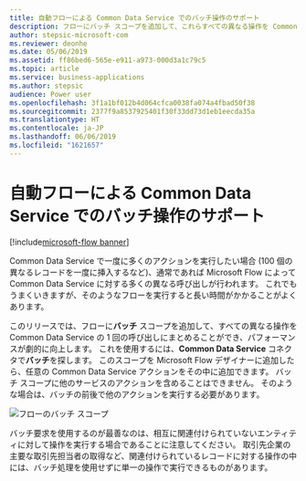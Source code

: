 ```yaml
---
title: 自動フローによる Common Data Service でのバッチ操作のサポート
description: フローにバッチ スコープを追加して、これらすべての異なる操作を Common Data Service の 1 回の呼び出しにまとめることができます。
author: stepsic-microsoft-com
ms.reviewer: deonhe
ms.date: 05/06/2019
ms.assetid: ff86bed6-565e-e911-a973-000d3a1c79c5
ms.topic: article
ms.service: business-applications
ms.author: stepsic
audience: Power user
ms.openlocfilehash: 3f1a1bf012b4d064cfca0038fa074a4fbad50f38
ms.sourcegitcommit: 2377f9a8537925401f30f33dd73d1eb1eecda35a
ms.translationtype: HT
ms.contentlocale: ja-JP
ms.lasthandoff: 06/06/2019
ms.locfileid: "1621657"
---
```

# <a name="automated-flows-support-batch-operations-in-common-data-service"></a>自動フローによる Common Data Service でのバッチ操作のサポート

[!include[microsoft-flow banner](../includes/microsoft-flow.md)]

Common Data Service で一度に多くのアクションを実行したい場合 (100 個の異なるレコードを一度に挿入するなど)、通常であれば Microsoft Flow によって Common Data Service に対する多くの異なる呼び出しが行われます。 これでもうまくいきますが、そのようなフローを実行すると長い時間がかかることがよくあります。

このリリースでは、フローに**バッチ** スコープを追加して、すべての異なる操作を Common Data Service の 1 回の呼び出しにまとめることができ、パフォーマンスが劇的に向上します。 これを使用するには、**Common Data Service** コネクタで**バッチ**を探します。 このスコープを Microsoft Flow デザイナーに追加したら、任意の Common Data Service アクションをその中に追加できます。 バッチ スコープに他のサービスのアクションを含めることはできません。 そのような場合は、バッチの前後で他のアクションを実行する必要があります。

![フローのバッチ スコープ](media/BatchOperations-1.png "フローのバッチ スコープ")

バッチ要求を使用するのが最善なのは、相互に関連付けられていないエンティティに対して操作を実行する場合であることに注意してください。 取引先企業の主要な取引先担当者の取得など、関連付けられているレコードに対する操作の中には、バッチ処理を使用せずに単一の操作で実行できるものがあります。
